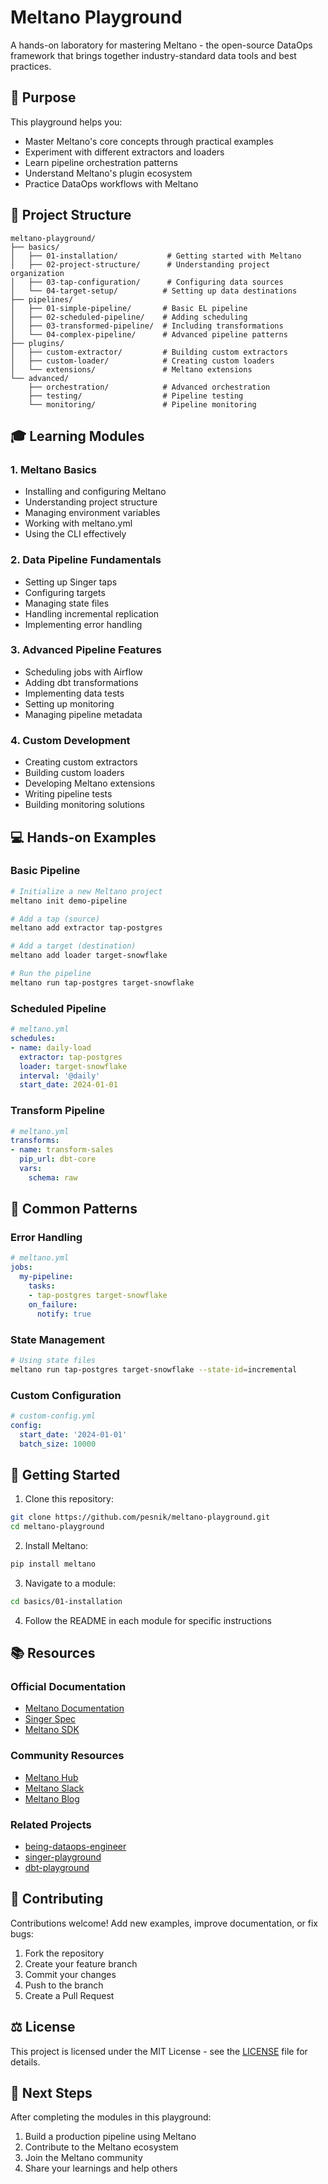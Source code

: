 # Meltano Playground

A hands-on laboratory for mastering Meltano - the open-source DataOps framework that brings together industry-standard data tools and best practices.

## 🎯 Purpose

This playground helps you:
- Master Meltano's core concepts through practical examples
- Experiment with different extractors and loaders
- Learn pipeline orchestration patterns
- Understand Meltano's plugin ecosystem
- Practice DataOps workflows with Meltano

## 📂 Project Structure

```
meltano-playground/
├── basics/
│   ├── 01-installation/           # Getting started with Meltano
│   ├── 02-project-structure/      # Understanding project organization
│   ├── 03-tap-configuration/      # Configuring data sources
│   └── 04-target-setup/          # Setting up data destinations
├── pipelines/
│   ├── 01-simple-pipeline/       # Basic EL pipeline
│   ├── 02-scheduled-pipeline/    # Adding scheduling
│   ├── 03-transformed-pipeline/  # Including transformations
│   └── 04-complex-pipeline/      # Advanced pipeline patterns
├── plugins/
│   ├── custom-extractor/         # Building custom extractors
│   ├── custom-loader/            # Creating custom loaders
│   └── extensions/               # Meltano extensions
└── advanced/
    ├── orchestration/            # Advanced orchestration
    ├── testing/                  # Pipeline testing
    └── monitoring/               # Pipeline monitoring
```

## 🎓 Learning Modules

### 1. Meltano Basics
- Installing and configuring Meltano
- Understanding project structure
- Managing environment variables
- Working with meltano.yml
- Using the CLI effectively

### 2. Data Pipeline Fundamentals
- Setting up Singer taps
- Configuring targets
- Managing state files
- Handling incremental replication
- Implementing error handling

### 3. Advanced Pipeline Features
- Scheduling jobs with Airflow
- Adding dbt transformations
- Implementing data tests
- Setting up monitoring
- Managing pipeline metadata

### 4. Custom Development
- Creating custom extractors
- Building custom loaders
- Developing Meltano extensions
- Writing pipeline tests
- Building monitoring solutions

## 💻 Hands-on Examples

### Basic Pipeline
```bash
# Initialize a new Meltano project
meltano init demo-pipeline

# Add a tap (source)
meltano add extractor tap-postgres

# Add a target (destination)
meltano add loader target-snowflake

# Run the pipeline
meltano run tap-postgres target-snowflake
```

### Scheduled Pipeline
```yaml
# meltano.yml
schedules:
- name: daily-load
  extractor: tap-postgres
  loader: target-snowflake
  interval: '@daily'
  start_date: 2024-01-01
```

### Transform Pipeline
```yaml
# meltano.yml
transforms:
- name: transform-sales
  pip_url: dbt-core
  vars:
    schema: raw
```

## 🔧 Common Patterns

### Error Handling
```yaml
# meltano.yml
jobs:
  my-pipeline:
    tasks:
    - tap-postgres target-snowflake
    on_failure:
      notify: true
```

### State Management
```bash
# Using state files
meltano run tap-postgres target-snowflake --state-id=incremental
```

### Custom Configuration
```yaml
# custom-config.yml
config:
  start_date: '2024-01-01'
  batch_size: 10000
```

## 🚀 Getting Started

1. Clone this repository:
```bash
git clone https://github.com/pesnik/meltano-playground.git
cd meltano-playground
```

2. Install Meltano:
```bash
pip install meltano
```

3. Navigate to a module:
```bash
cd basics/01-installation
```

4. Follow the README in each module for specific instructions

## 📚 Resources

### Official Documentation
- [Meltano Documentation](https://docs.meltano.com/)
- [Singer Spec](https://hub.meltano.com/singer/spec)
- [Meltano SDK](https://sdk.meltano.com/)

### Community Resources
- [Meltano Hub](https://hub.meltano.com/)
- [Meltano Slack](https://meltano.com/slack)
- [Meltano Blog](https://meltano.com/blog)

### Related Projects
- [being-dataops-engineer](../being-dataops-engineer)
- [singer-playground](../singer-playground)
- [dbt-playground](../dbt-playground)

## 🤝 Contributing

Contributions welcome! Add new examples, improve documentation, or fix bugs:

1. Fork the repository
2. Create your feature branch
3. Commit your changes
4. Push to the branch
5. Create a Pull Request

## ⚖️ License

This project is licensed under the MIT License - see the [LICENSE](LICENSE) file for details.

## 🎯 Next Steps

After completing the modules in this playground:
1. Build a production pipeline using Meltano
2. Contribute to the Meltano ecosystem
3. Join the Meltano community
4. Share your learnings and help others
